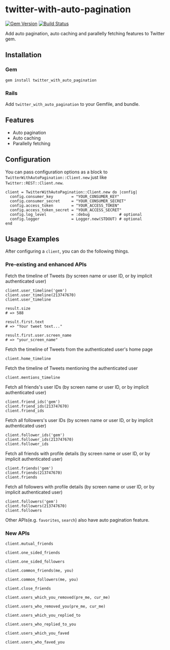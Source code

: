 twitter-with-auto-pagination
============================

[![Gem Version](https://badge.fury.io/rb/ex_twitter.png)](https://badge.fury.io/rb/twitter_with_auto_pagination)
[![Build Status](https://travis-ci.org/ts-3156/ex-twitter.svg?branch=master)](https://travis-ci.org/ts-3156/twitter-with-auto-pagination)

Add auto pagination, auto caching and parallelly fetching features to Twitter gem.

## Installation

### Gem

```
gem install twitter_with_auto_pagination
```

### Rails

Add `twitter_with_auto_pagination` to your Gemfile, and bundle.

## Features

* Auto pagination
* Auto caching
* Parallelly fetching

## Configuration

You can pass configuration options as a block to `TwitterWithAutoPagination::Client.new` just like `Twitter::REST::Client.new`.

```
client = TwitterWithAutoPagination::Client.new do |config|
  config.consumer_key        = "YOUR_CONSUMER_KEY"
  config.consumer_secret     = "YOUR_CONSUMER_SECRET"
  config.access_token        = "YOUR_ACCESS_TOKEN"
  config.access_token_secret = "YOUR_ACCESS_SECRET"
  config.log_level           = :debug             # optional
  config.logger              = Logger.new(STDOUT) # optional
end
```

## Usage Examples

After configuring a `client`, you can do the following things.

### Pre-existing and enhanced APIs

Fetch the timeline of Tweets (by screen name or user ID, or by implicit authenticated user)

```
client.user_timeline('gem')
client.user_timeline(213747670)
client.user_timeline

result.size
# => 588

result.first.text
# => "Your tweet text..."

result.first.user.screen_name
# => "your_screen_name"
```

Fetch the timeline of Tweets from the authenticated user's home page

```
client.home_timeline
```

Fetch the timeline of Tweets mentioning the authenticated user

```
client.mentions_timeline
```

Fetch all friends's user IDs (by screen name or user ID, or by implicit authenticated user)

```
client.friend_ids('gem')
client.friend_ids(213747670)
client.friend_ids
```

Fetch all followers's user IDs (by screen name or user ID, or by implicit authenticated user)

```
client.follower_ids('gem')
client.follower_ids(213747670)
client.follower_ids
```

Fetch all friends with profile details (by screen name or user ID, or by implicit authenticated user)

```
client.friends('gem')
client.friends(213747670)
client.friends
```

Fetch all followers with profile details (by screen name or user ID, or by implicit authenticated user)

```
client.followers('gem')
client.followers(213747670)
client.followers
```

Other APIs(e.g. `favorites`, `search`) also have auto pagination feature. 

### New APIs

```
client.mutual_friends
```

```
client.one_sided_friends
```

```
client.one_sided_followers
```

```
client.common_friends(me, you)
```

```
client.common_followers(me, you)
```

```
client.close_friends
```

```
client.users_which_you_removed(pre_me, cur_me)
```

```
client.users_who_removed_you(pre_me, cur_me)
```

```
client.users_which_you_replied_to
```

```
client.users_who_replied_to_you
```

```
client.users_which_you_faved
```

```
client.users_who_faved_you
```
